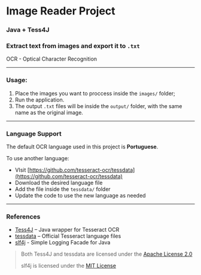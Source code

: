 # Image Reader Project

### Java + Tess4J

### Extract text from images and export it to `.txt`
OCR - Optical Character Recognition

---

### Usage: 
1. Place the images you want to proccess inside the `images/` folder;
2. Run the application. 
3. The output `.txt` files will be inside the `output/` folder, with the same name as the original image.

---

### Language Support

The default OCR language used in this project is **Portuguese**.

To use another language:
-  VIsit [https://github.com/tesseract-ocr/tessdata](https://github.com/tesseract-ocr/tessdata)
-  Download the desired language file
-  Add the file inside the `tessdata/` folder
-  Update the code to use the new language as needed

---

### References
- [Tess4J](https://github.com/nguyenq/tess4j) – Java wrapper for Tesseract OCR
- [tessdata](https://github.com/tesseract-ocr/tessdata) – Official Tesseract language files
- [slf4j](https://github.com/qos-ch/slf4j) - Simple Logging Facade for Java

> Both Tess4J and tessdata are licensed under the [Apache License 2.0](https://www.apache.org/licenses/LICENSE-2.0)
> 
> slf4j is licensed under the [MIT License](https://github.com/qos-ch/slf4j/blob/master/LICENSE.txt)
